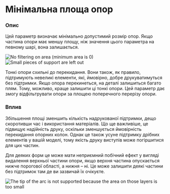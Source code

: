 Мінімальна площа опор
====

### **Опис**

Цей параметр визначає мінімально допустимий розмір опор. Якщо частина опори має меншу площу, ніж значення цього параметра на певному шарі, вона залишається.

![No filtering on area (minimum area is 0)](../images/minimum_support_area_0.png)
![Small pieces of support are left out](../images/minimum_support_area_10.png)

Тонкі опори схильні до перекидання. Вони також, як правило, підтримують невеликі елементи, які, ймовірно, добре друкуватимуться без підтримки. Якщо опора перекинеться, на деталі залишиться багато плям. Тому, можливо, краще залишити ці тонкі опори. Цей параметр дає змогу відфільтрувати опори за площею поперечного перерізу опори.

### **Вплив**

Збільшення площі зменшить кількість надрукованої підтримки, дещо скоротивши час і використання матеріалів. Що ще важливіше, це підвищує надійність друку, оскільки зменшується ймовірність перекидання опорних колон. Однак це також усуне підтримку дрібних елементів у вашій моделі, тому якість друку виступів може погіршитися для цих частин.

Для деяких форм це може мати неприємний побічний ефект у вигляді видалення верхньої частини опори, якщо верхня частина опускається нижче порогової області, а нижня – ні. Це може залишити деякі частини без підтримок там де ви зазвичай їх очікуєте.

![The tip of the arc is not supported because the area on those layers is too small](../images/minimum_support_area_problem.png)
